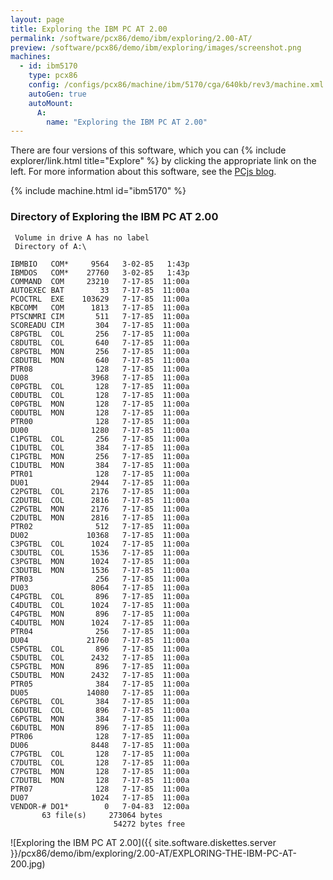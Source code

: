```yaml
---
layout: page
title: Exploring the IBM PC AT 2.00
permalink: /software/pcx86/demo/ibm/exploring/2.00-AT/
preview: /software/pcx86/demo/ibm/exploring/images/screenshot.png
machines:
  - id: ibm5170
    type: pcx86
    config: /configs/pcx86/machine/ibm/5170/cga/640kb/rev3/machine.xml
    autoGen: true
    autoMount:
      A:
        name: "Exploring the IBM PC AT 2.00"
---
```


There are four versions of this software, which you can {% include explorer/link.html title="Explore" %} by clicking the appropriate link on the left.
For more information about this software, see the [PCjs blog](/blog/2018/04/01/).

{% include machine.html id="ibm5170" %}

### Directory of Exploring the IBM PC AT 2.00

     Volume in drive A has no label
     Directory of A:\

    IBMBIO   COM*     9564   3-02-85   1:43p
    IBMDOS   COM*    27760   3-02-85   1:43p
    COMMAND  COM     23210   7-17-85  11:00a
    AUTOEXEC BAT        33   7-17-85  11:00a
    PCOCTRL  EXE    103629   7-17-85  11:00a
    KBCOMM   COM      1813   7-17-85  11:00a
    PTSCNMRI CIM       511   7-17-85  11:00a
    SCOREADU CIM       304   7-17-85  11:00a
    C8PGTBL  COL       256   7-17-85  11:00a
    C8DUTBL  COL       640   7-17-85  11:00a
    C8PGTBL  MON       256   7-17-85  11:00a
    C8DUTBL  MON       640   7-17-85  11:00a
    PTR08              128   7-17-85  11:00a
    DU08              3968   7-17-85  11:00a
    C0PGTBL  COL       128   7-17-85  11:00a
    C0DUTBL  COL       128   7-17-85  11:00a
    C0PGTBL  MON       128   7-17-85  11:00a
    C0DUTBL  MON       128   7-17-85  11:00a
    PTR00              128   7-17-85  11:00a
    DU00              1280   7-17-85  11:00a
    C1PGTBL  COL       256   7-17-85  11:00a
    C1DUTBL  COL       384   7-17-85  11:00a
    C1PGTBL  MON       256   7-17-85  11:00a
    C1DUTBL  MON       384   7-17-85  11:00a
    PTR01              128   7-17-85  11:00a
    DU01              2944   7-17-85  11:00a
    C2PGTBL  COL      2176   7-17-85  11:00a
    C2DUTBL  COL      2816   7-17-85  11:00a
    C2PGTBL  MON      2176   7-17-85  11:00a
    C2DUTBL  MON      2816   7-17-85  11:00a
    PTR02              512   7-17-85  11:00a
    DU02             10368   7-17-85  11:00a
    C3PGTBL  COL      1024   7-17-85  11:00a
    C3DUTBL  COL      1536   7-17-85  11:00a
    C3PGTBL  MON      1024   7-17-85  11:00a
    C3DUTBL  MON      1536   7-17-85  11:00a
    PTR03              256   7-17-85  11:00a
    DU03              8064   7-17-85  11:00a
    C4PGTBL  COL       896   7-17-85  11:00a
    C4DUTBL  COL      1024   7-17-85  11:00a
    C4PGTBL  MON       896   7-17-85  11:00a
    C4DUTBL  MON      1024   7-17-85  11:00a
    PTR04              256   7-17-85  11:00a
    DU04             21760   7-17-85  11:00a
    C5PGTBL  COL       896   7-17-85  11:00a
    C5DUTBL  COL      2432   7-17-85  11:00a
    C5PGTBL  MON       896   7-17-85  11:00a
    C5DUTBL  MON      2432   7-17-85  11:00a
    PTR05              384   7-17-85  11:00a
    DU05             14080   7-17-85  11:00a
    C6PGTBL  COL       384   7-17-85  11:00a
    C6DUTBL  COL       896   7-17-85  11:00a
    C6PGTBL  MON       384   7-17-85  11:00a
    C6DUTBL  MON       896   7-17-85  11:00a
    PTR06              128   7-17-85  11:00a
    DU06              8448   7-17-85  11:00a
    C7PGTBL  COL       128   7-17-85  11:00a
    C7DUTBL  COL       128   7-17-85  11:00a
    C7PGTBL  MON       128   7-17-85  11:00a
    C7DUTBL  MON       128   7-17-85  11:00a
    PTR07              128   7-17-85  11:00a
    DU07              1024   7-17-85  11:00a
    VENDOR-# DO1*        0   7-04-83  12:00a
           63 file(s)     273064 bytes
                           54272 bytes free

![Exploring the IBM PC AT 2.00]({{ site.software.diskettes.server }}/pcx86/demo/ibm/exploring/2.00-AT/EXPLORING-THE-IBM-PC-AT-200.jpg)
